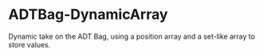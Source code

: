 # ADTBag-DynamicArray
Dynamic take on the ADT Bag, using a position array and a set-like array to store values.
